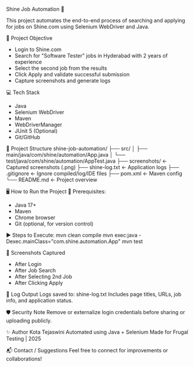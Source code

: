 Shine Job Automation 🚀

This project automates the end-to-end process of searching and applying for jobs on Shine.com using Selenium WebDriver and Java.

📌 Project Objective
- Login to Shine.com
- Search for "Software Tester" jobs in Hyderabad with 2 years of experience
- Select the second job from the results
- Click Apply and validate successful submission
- Capture screenshots and generate logs

💻 Tech Stack
- Java
- Selenium WebDriver
- Maven
- WebDriverManager
- JUnit 5 (Optional)
- Git/GitHub

📁 Project Structure
shine-job-automation/
├── src/
│   ├── main/java/com/shine/automation/App.java
│   └── test/java/com/shine/automation/AppTest.java
├── screenshots/              ← Captured screenshots (.png)
├── shine-log.txt             ← Application logs
├── .gitignore                ← Ignore compiled/log/IDE files
├── pom.xml                   ← Maven config
└── README.md                 ← Project overview

🖥️ How to Run the Project
🔧 Prerequisites:
- Java 17+
- Maven
- Chrome browser
- Git (optional, for version control)

▶️ Steps to Execute:
mvn clean compile
mvn exec:java -Dexec.mainClass="com.shine.automation.App"
mvn test

📸 Screenshots Captured
- After Login
- After Job Search
- After Selecting 2nd Job
- After Clicking Apply

📝 Log Output
Logs saved to: shine-log.txt
Includes page titles, URLs, job info, and application status.

🛡️ Security Note
Remove or externalize login credentials before sharing or uploading publicly.

✨ Author
Kota Tejaswini
Automated using Java + Selenium
Made for Frugal Testing | 2025

📬 Contact / Suggestions
Feel free to connect for improvements or collaborations!
